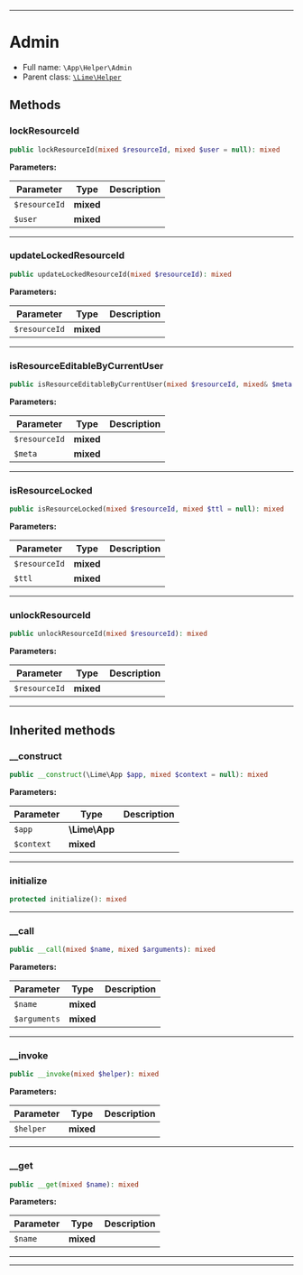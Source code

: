 ***

# Admin





* Full name: `\App\Helper\Admin`
* Parent class: [`\Lime\Helper`](../../Lime/Helper.md)




## Methods


### lockResourceId



```php
public lockResourceId(mixed $resourceId, mixed $user = null): mixed
```








**Parameters:**

| Parameter | Type | Description |
|-----------|------|-------------|
| `$resourceId` | **mixed** |  |
| `$user` | **mixed** |  |




***

### updateLockedResourceId



```php
public updateLockedResourceId(mixed $resourceId): mixed
```








**Parameters:**

| Parameter | Type | Description |
|-----------|------|-------------|
| `$resourceId` | **mixed** |  |




***

### isResourceEditableByCurrentUser



```php
public isResourceEditableByCurrentUser(mixed $resourceId, mixed& $meta = null): mixed
```








**Parameters:**

| Parameter | Type | Description |
|-----------|------|-------------|
| `$resourceId` | **mixed** |  |
| `$meta` | **mixed** |  |




***

### isResourceLocked



```php
public isResourceLocked(mixed $resourceId, mixed $ttl = null): mixed
```








**Parameters:**

| Parameter | Type | Description |
|-----------|------|-------------|
| `$resourceId` | **mixed** |  |
| `$ttl` | **mixed** |  |




***

### unlockResourceId



```php
public unlockResourceId(mixed $resourceId): mixed
```








**Parameters:**

| Parameter | Type | Description |
|-----------|------|-------------|
| `$resourceId` | **mixed** |  |




***


## Inherited methods


### __construct



```php
public __construct(\Lime\App $app, mixed $context = null): mixed
```








**Parameters:**

| Parameter | Type | Description |
|-----------|------|-------------|
| `$app` | **\Lime\App** |  |
| `$context` | **mixed** |  |




***

### initialize



```php
protected initialize(): mixed
```











***

### __call



```php
public __call(mixed $name, mixed $arguments): mixed
```








**Parameters:**

| Parameter | Type | Description |
|-----------|------|-------------|
| `$name` | **mixed** |  |
| `$arguments` | **mixed** |  |




***

### __invoke



```php
public __invoke(mixed $helper): mixed
```








**Parameters:**

| Parameter | Type | Description |
|-----------|------|-------------|
| `$helper` | **mixed** |  |




***

### __get



```php
public __get(mixed $name): mixed
```








**Parameters:**

| Parameter | Type | Description |
|-----------|------|-------------|
| `$name` | **mixed** |  |




***


***


